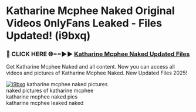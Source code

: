 # Katharine Mcphee Naked Original Videos 0nlyFans Leaked - Files Updated! (i9bxq)

<h3>🔴 CLICK HERE 🌐==►► <a href="https://tinyurl.com/yckcrads" rel="nofollow">Katharine Mcphee Naked Updated Files</a></h3>

Get Katharine Mcphee Naked and all content. Now you can access all videos and pictures of Katharine Mcphee Naked. New Updated Files 2025!

[![i9bxq](https://i.imgur.com/hpKpOFt.gif)](https://tinyurl.com/yckcrads)
katharine mcphee naked pictures<br>
naked pictures of katharine mcphee<br>
katharine mcphee naked pics<br>
katharine mcphee leaked naked